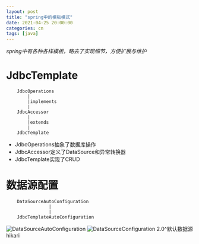 ```yaml
---
layout: post
title: "spring中的模板模式"
date: 2021-04-25 20:00:00
categories: cn
tags: [java]
---
```


*spring中有各种各样模板，略去了实现细节，方便扩展与维护*
# JdbcTemplate
```
	JdbcOperations
		|
		|implements
		|
	JdbcAccessor
		|
		|extends
		|
	JdbcTemplate
```
* JdbcOperations抽象了数据库操作
* JdbcAccessor定义了DataSource和异常转换器
* JdbcTemplate实现了CRUD
# 数据源配置
```
	DataSourceAutoConfiguration
				|
				|
	JdbcTemplateAutoConfiguration
```
![DataSourceAutoConfiguration](https://homeless2010.github.io/picture/java/2021-04-25-spring%E4%B8%AD%E7%9A%84%E6%A8%A1%E6%9D%BF%E6%A8%A1%E5%BC%8F/20210426110129.png "DataSourceAutoConfiguration")
![DataSourceConfiguration](https://homeless2010.github.io/picture/java/2021-04-25-spring%E4%B8%AD%E7%9A%84%E6%A8%A1%E6%9D%BF%E6%A8%A1%E5%BC%8F/20210426110158.png "DataSourceConfiguration")
2.0^默认数据源hikari
